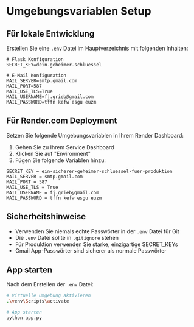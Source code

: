 # Umgebungsvariablen Setup

## Für lokale Entwicklung

Erstellen Sie eine `.env` Datei im Hauptverzeichnis mit folgenden Inhalten:

```env
# Flask Konfiguration
SECRET_KEY=dein-geheimer-schluessel

# E-Mail Konfiguration
MAIL_SERVER=smtp.gmail.com
MAIL_PORT=587
MAIL_USE_TLS=True
MAIL_USERNAME=fj.grieb@gmail.com
MAIL_PASSWORD=tffn kefw esgu euzm
```

## Für Render.com Deployment

Setzen Sie folgende Umgebungsvariablen in Ihrem Render Dashboard:

1. Gehen Sie zu Ihrem Service Dashboard
2. Klicken Sie auf "Environment"
3. Fügen Sie folgende Variablen hinzu:

```
SECRET_KEY = ein-sicherer-geheimer-schluessel-fuer-produktion
MAIL_SERVER = smtp.gmail.com
MAIL_PORT = 587
MAIL_USE_TLS = True
MAIL_USERNAME = fj.grieb@gmail.com
MAIL_PASSWORD = tffn kefw esgu euzm
```

## Sicherheitshinweise

- Verwenden Sie niemals echte Passwörter in der `.env` Datei für Git
- Die `.env` Datei sollte in `.gitignore` stehen
- Für Produktion verwenden Sie starke, einzigartige SECRET_KEYs
- Gmail App-Passwörter sind sicherer als normale Passwörter

## App starten

Nach dem Erstellen der `.env` Datei:

```bash
# Virtuelle Umgebung aktivieren
.\venv\Scripts\activate

# App starten
python app.py
```
